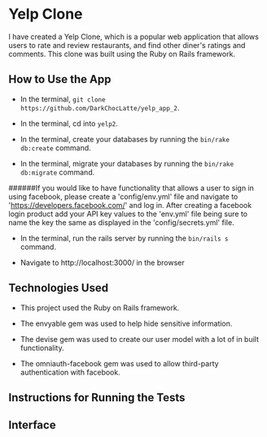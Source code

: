 # Yelp Clone

I have created a Yelp Clone, which is a popular web application that allows users to rate and review restaurants, and find other diner's ratings and comments. This clone was built using the Ruby on Rails framework.


## How to Use the App

- In the terminal, ```git clone https://github.com/DarkChocLatte/yelp_app_2```.

- In the terminal, cd into ```yelp2```.

- In the terminal, create your databases by running the ```bin/rake db:create``` command.

- In the terminal, migrate your databases by running the ```bin/rake db:migrate``` command.

######If you would like to have functionality that allows a user to sign in using facebook, please create a 'config/env.yml' file and navigate to 'https://developers.facebook.com/' and log in. After creating a facebook login product add your API key values to the 'env.yml' file being sure to name the key the same as displayed in the 'config/secrets.yml' file.

- In the terminal, run the rails server by running the ```bin/rails s``` command.

- Navigate to http://localhost:3000/ in the browser

## Technologies Used

- This project used the Ruby on Rails framework.

- The envyable gem was used to help hide sensitive information.

- The devise gem was used to create our user model with a lot of in built functionality.

- The omniauth-facebook gem was used to allow third-party authentication with facebook.


## Instructions for Running the Tests

## Interface
